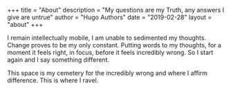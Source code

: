 +++
title = "About"
description = "My questions are my Truth, any answers I give are untrue"
author = "Hugo Authors"
date = "2019-02-28"
layout = "about"
+++

I remain intellectually mobile, I am unable to sedimented my thoughts. Change proves to be my only constant. Putting words to my thoughts, for a moment it feels right, in focus, before it feels incredibly wrong. So I start again and I say something different.

This space is my cemetery for the incredibly wrong and where I affirm difference. This is where I ravel.
